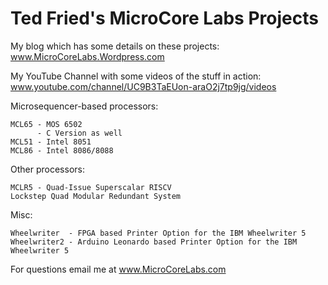 # Ted Fried's MicroCore Labs Projects

My blog which has some details on these projects: www.MicroCoreLabs.Wordpress.com

My YouTube Channel with some videos of the stuff in action: www.youtube.com/channel/UC9B3TaEUon-araO2j7tp9jg/videos



Microsequencer-based processors: 

    MCL65 - MOS 6502 
          - C Version as well
    MCL51 - Intel 8051
    MCL86 - Intel 8086/8088

    
Other processors:

    MCLR5 - Quad-Issue Superscalar RISCV
    Lockstep Quad Modular Redundant System 
    

Misc:

    Wheelwriter  - FPGA based Printer Option for the IBM Wheelwriter 5
    Wheelwriter2 - Arduino Leonardo based Printer Option for the IBM Wheelwriter 5
    
        
For questions email me at www.MicroCoreLabs.com

